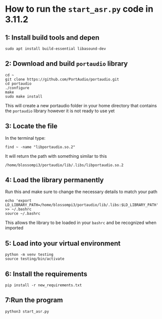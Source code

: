 
# How to run the `start_asr.py` code in 3.11.2

## 1: Install build tools and depen
```
sudo apt install build-essential libasound-dev
```
## 2: Download and build `portaudio` library
```
cd ~
git clone https://github.com/PortAudio/portaudio.git
cd portaudio
./configure
make
sudo make install
```

This will create a new portaudio folder in your home directory that contains the `portaudio` library however it is not ready to use yet 

## 3: Locate the file 

In the terminal type:
```
find ~ -name "libportaudio.so.2"
```

It will return the path with something similar to this 
```
/home/blossompi3/portaudio/lib/.libs/libportaudio.so.2
```

## 4: Load the library permanently 
Run this and make sure to change the necessary details to match your path 
```
echo 'export LD_LIBRARY_PATH=/home/blossompi3/portaudio/lib/.libs:$LD_LIBRARY_PATH' >> ~/.bashrc
source ~/.bashrc
```
This allows the library to be loaded in your `bashrc` and be recognized when imported

## 5: Load into your virtual environment

```
python -m venv testing
source testing/bin/activate
```

## 6: Install the requirements

```
pip install -r new_requirements.txt
```

## 7:Run the program
```
python3 start_asr.py
